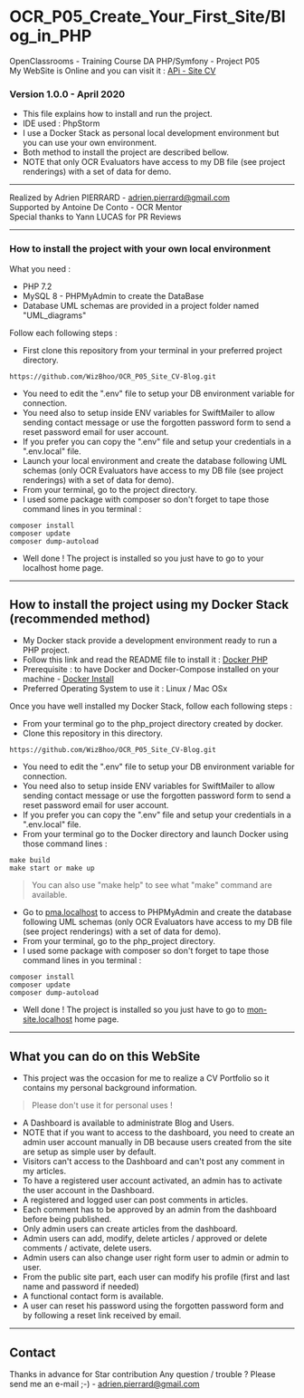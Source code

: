 # OCR_P05_Create_Your_First_Site/Blog_in_PHP
OpenClassrooms - Training Course DA PHP/Symfony - Project P05<br>
My WebSite is Online and you can visit it : [APi - Site CV](https://adrien-pierrard.fr)

### Version 1.0.0 - April 2020

  * This file explains how to install and run the project.
  * IDE used : PhpStorm
  * I use a Docker Stack as personal local development environment but you can use your own environment.
  * Both method to install the project are described bellow.
  * NOTE that only OCR Evaluators have access to my DB file (see project renderings) with a set of data for demo.

-------------------------------------------------------------------------------------------------------------------------------------

Realized by Adrien PIERRARD - [adrien.pierrard@gmail.com](mailto:adrien.pierrard@gmail.com)<br>
Supported by Antoine De Conto - OCR Mentor<br>
Special thanks to Yann LUCAS for PR Reviews</br>

-------------------------------------------------------------------------------------------------------------------------------------

### How to install the project with your own local environment

What you need :
  * PHP 7.2
  * MySQL 8 - PHPMyAdmin to create the DataBase
  * Database UML schemas are provided in a project folder named "UML_diagrams"

Follow each following steps :
  * First clone this repository from your terminal in your preferred project directory.
```
https://github.com/WizBhoo/OCR_P05_Site_CV-Blog.git
```
  * You need to edit the ".env" file to setup your DB environment variable for connection.
  * You need also to setup inside ENV variables for SwiftMailer to allow sending contact message 
or use the forgotten password form to send a reset password email for user account.
  * If you prefer you can copy the ".env" file and setup your credentials in a ".env.local" file.
  * Launch your local environment and create the database following UML schemas (only OCR Evaluators 
have access to my DB file (see project renderings) with a set of data for demo).
  * From your terminal, go to the project directory.
  * I used some package with composer so don't forget to tape those command lines in you terminal :
```
composer install
composer update
composer dump-autoload
```
  * Well done ! The project is installed so you just have to go to your localhost home page.

-------------------------------------------------------------------------------------------------------------------------------------

## How to install the project using my Docker Stack (recommended method)

  * My Docker stack provide a development environment ready to run a PHP project.
  * Follow this link and read the README file to install it : [Docker PHP](https://github.com/WizBhoo/docker_php)
  * Prerequisite : to have Docker and Docker-Compose installed on your machine - [Docker Install](https://docs.docker.com/install/)
  * Preferred Operating System to use it : Linux / Mac OSx

Once you have well installed my Docker Stack, follow each following steps :
  * From your terminal go to the php_project directory created by docker.
  * Clone this repository in this directory.
```
https://github.com/WizBhoo/OCR_P05_Site_CV-Blog.git
```
  * You need to edit the ".env" file to setup your DB environment variable for connection.
  * You need also to setup inside ENV variables for SwiftMailer to allow sending contact message 
  or use the forgotten password form to send a reset password email for user account.
  * If you prefer you can copy the ".env" file and setup your credentials in a ".env.local" file.
  * From your terminal go to the Docker directory and launch Docker using those command lines :
```
make build
make start or make up
```
<blockquote>
You can also use "make help" to see what "make" command are available.
</blockquote>

  * Go to [pma.localhost](http://pma.localhost) to access to PHPMyAdmin and create the database following UML schemas 
(only OCR Evaluators have access to my DB file (see project renderings) with a set of data for demo).
  * From your terminal, go to the php_project directory.
  * I used some package with composer so don't forget to tape those command lines in you terminal :
```
composer install
composer update
composer dump-autoload
```
  * Well done ! The project is installed so you just have to go to [mon-site.localhost](http://mon-site.localhost) home page.

-------------------------------------------------------------------------------------------------------------------------------------

## What you can do on this WebSite

  * This project was the occasion for me to realize a CV Portfolio so it contains my personal background information.

<blockquote> 
Please don't use it for personal uses !
</blockquote>

  * A Dashboard is available to administrate Blog and Users.
  * NOTE that if you want to access to the dashboard, you need to create an admin user account manually 
in DB because users created from the site are setup as simple user by default.
  * Visitors can't access to the Dashboard and can't post any comment in my articles.
  * To have a registered user account activated, an admin has to activate the user account in the Dashboard.
  * A registered and logged user can post comments in articles.
  * Each comment has to be approved by an admin from the dashboard before being published.
  * Only admin users can create articles from the dashboard.
  * Admin users can add, modify, delete articles / approved or delete comments / activate, delete users.
  * Admin users can also change user right form user to admin or admin to user.
  * From the public site part, each user can modify his profile (first and last name and password if needed)
  * A functional contact form is available.
  * A user can reset his password using the forgotten password form and by following a reset link 
received by email.

-------------------------------------------------------------------------------------------------------------------------------------

## Contact

Thanks in advance for Star contribution
Any question / trouble ? Please send me an e-mail ;-) - [adrien.pierrard@gmail.com](mailto:adrien.pierrard@gmail.com)
